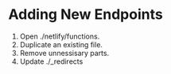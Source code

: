 # Adding New Endpoints

1. Open ./netlify/functions.
1. Duplicate an existing file.
1. Remove unnessisary parts.
1. Update ./_redirects